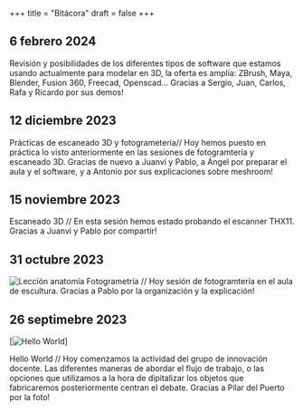 +++
title = "Bitácora"
draft = false
+++

## 6 febrero 2024
Revisión y posibilidades de los diferentes tipos de software que estamos usando actualmente para modelar en 3D, la oferta es amplia: ZBrush, Maya, Blender, Fusion 360, Freecad, Openscad... Gracias a Sergio, Juan, Carlos, Rafa y Ricardo por sus demos!

## 12 diciembre 2023
Prácticas de escaneado 3D y fotogrametería// Hoy hemos puesto en práctica lo visto anteriormente en las sesiones de fotogramtería y escaneado 3D. Gracias de nuevo a Juanvi y Pablo, a Ángel por preparar el aula y el software, y a Antonio por sus explicaciones sobre meshroom!

## 15 noviembre 2023
Escaneado 3D // En esta sesión hemos estado probando el escanner THX11. Gracias a Juanvi y Pablo por compartir!

## 31 octubre 2023
![Lección anatomía](https://i.imgur.com/DqpTEcZ.jpeg)
Fotogrametría // Hoy sesión de fotogramtería en el aula de escultura. Gracias a Pablo por la organización y la explicación!

## 26 septimebre 2023
[![Hello World](https://drive.google.com/file/d/1o5ob8dzrdHHV0EPAWXUio51ctb6soZ-d/view?usp=sharing)]<p>
Hello World // Hoy comenzamos la actividad del grupo de innovación docente. Las diferentes maneras de abordar el flujo de trabajo, o las opciones que utilizamos a la hora de dipitalizar los objetos que fabricaremos posteriormente centran el debate. Gracias a Pilar del Puerto por la foto!
